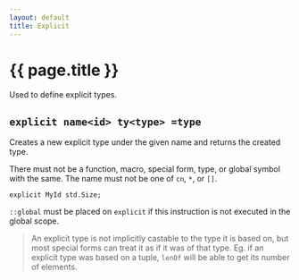 ```yaml
---
layout: default
title: Explicit
---
```

# {{ page.title }}

Used to define explicit types.

## `explicit name<id> ty<type> =type`

Creates a new explicit type under the given name and returns the created type.

There must not be a function, macro, special form, type, or global symbol with the same. The name must not be one of `cn`, `*`, or `[]`.

```
explicit MyId std.Size;
```

`::global` must be placed on `explicit` if this instruction is not executed in the global scope.

> An explicit type is not implicitly castable to the type it is based on, but most special forms can treat it as if it was of that type. Eg. if an explicit type was based on a tuple, `lenOf` will be able to get its number of elements.